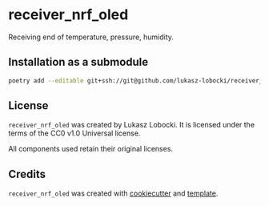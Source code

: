 # receiver_nrf_oled

Receiving end of temperature, pressure, humidity.

## Installation as a submodule

```bash
poetry add --editable git+ssh://git@github.com/lukasz-lobocki/receiver_nrf_oled.git
```

## License

`receiver_nrf_oled` was created by Lukasz Lobocki. It is licensed under the terms of the CC0 v1.0 Universal license.

All components used retain their original licenses.

## Credits

`receiver_nrf_oled` was created with [cookiecutter](https://cookiecutter.readthedocs.io/en/latest/) and [template](https://github.com/lukasz-lobocki/py-pkgs-cookiecutter).
